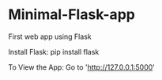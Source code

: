 # Minimal-Flask-app
First web app using Flask 

Install Flask: pip install flask

To View the App: Go to 'http://127.0.0.1:5000'

